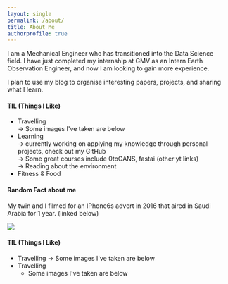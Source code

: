 ```yaml
---
layout: single
permalink: /about/
title: About Me
authorprofile: true
---
```


I am a Mechanical Engineer who has transitioned into the Data Science field. I have just completed my internship at GMV as an Intern Earth Observation Engineer, and now I am looking to gain more experience.

I plan to use my blog to organise interesting papers, projects, and sharing what I learn.

#### TIL (Things I Like)
  - Travelling </br >
    → Some images I've taken are below </br >
- Learning </br >
    → currently working on applying my knowledge through personal projects, check out my GitHub </br >
    → Some great courses include 0toGANS, fastai (other yt links) </br >
    → Reading about the environment </br >
- Fitness & Food

#### Random Fact about me
My twin and I filmed for an IPhone6s advert in 2016 that aired in Saudi Arabia for 1 year. (linked below) </br >

[![](http://img.youtube.com/vi/bHCTGOgWP7U/0.jpg)](http://www.youtube.com/watch?v=bHCTGOgWP7U "Our iPhone 6S Advert for Saudi Arabia")

#### TIL (Things I Like)
  - Travelling
    → Some images I've taken are below
  - Travelling
    - Some images I've taken are below </br >
